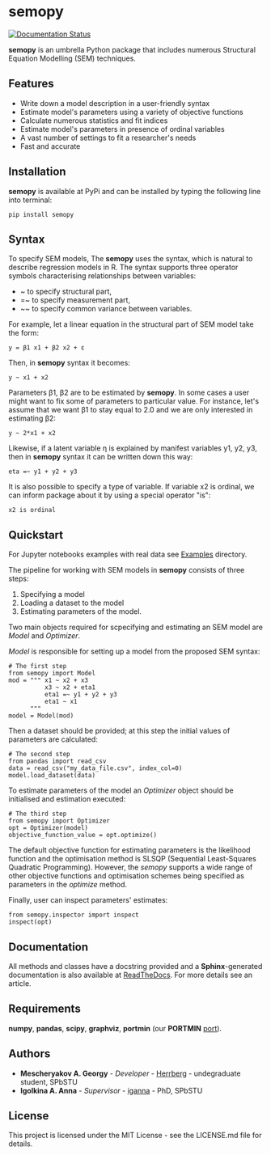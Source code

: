 # semopy
[![Documentation Status](https://readthedocs.org/projects/semopy/badge/?version=latest)](https://semopy.readthedocs.io/en/latest/?badge=latest)


**semopy** is an umbrella Python package that includes numerous Structural Equation Modelling (SEM) techniques. 

## Features
  - Write down a model description in a user-friendly syntax
  - Estimate model's parameters using a variety of objective functions
  - Calculate numerous statistics and fit indices
  - Estimate model's parameters in presence of ordinal variables
  - A vast number of settings to fit a researcher's needs
  - Fast and accurate

## Installation
**semopy** is available at PyPi and can be installed by typing the following line into terminal:

`pip install semopy`


## Syntax
To specify SEM models, The **semopy** uses the syntax, which is natural to describe regression models in R. The syntax supports three operator symbols characterising relationships between variables:

- ~ to specify structural part,
- =~ to specify measurement part,
- ~~ to specify common variance between variables.

For example, let a linear equation in the structural part of SEM model take the form:

`y = β1 x1 + β2 x2 + ε` 

Then, in **semopy** syntax it becomes:

`y ~ x1 + x2`

Parameters β1, β2 are to be estimated by **semopy**. In some cases a user might want to fix some of parameters to particular value. For instance, let's assume that we want β1 to stay equal to 2.0 and we are only interested in estimating β2:

`y ~ 2*x1 + x2`


Likewise, if a latent variable η is explained by manifest variables y1, y2, y3, then in **semopy** syntax it can be written down this way:

`eta =~ y1 + y2 + y3`

It is also possible to specify a type of variable. If variable x2 is ordinal, we can inform package about it by using a special operator "is":

`x2 is ordinal`


## Quickstart
For Jupyter notebooks examples with real data see [Examples](/examples) directory.

The pipeline for working with SEM models in **semopy** consists of three steps:
1. Specifying a model
2. Loading a dataset to the model
3. Estimating parameters of the model.

Two main objects required for scpecifying and estimating an SEM model are *Model* and *Optimizer*.

*Model* is responsible for setting up a model from the proposed SEM syntax:
~~~
# The first step
from semopy import Model
mod = """ x1 ~ x2 + x3
          x3 ~ x2 + eta1
          eta1 =~ y1 + y2 + y3
          eta1 ~ x1
      """
model = Model(mod)
~~~
Then a dataset should be provided; at this step the initial values of parameters are calculated:
~~~
# The second step
from pandas import read_csv
data = read_csv("my_data_file.csv", index_col=0)
model.load_dataset(data)
~~~


To estimate parameters of the model an *Optimizer* object should be initialised and estimation executed:
~~~
# The third step
from semopy import Optimizer
opt = Optimizer(model)
objective_function_value = opt.optimize()
~~~

The default objective function for estimating parameters is the likelihood function and the optimisation method is SLSQP (Sequential Least-Squares Quadratic Programming). However, the *semopy* supports a wide range of other objective functions and optimisation schemes being specified as parameters in the *optimize* method.

Finally, user can inspect parameters' estimates:

~~~
from semopy.inspector import inspect
inspect(opt)
~~~

## Documentation
All methods and classes have a docstring provided and a **Sphinx**-generated documentation is also available at [ReadTheDocs](semopy.readthedocs.io). For more details see an article.


## Requirements
**numpy**, **pandas**, **scipy**, **graphviz**, **portmin** (our **PORTMIN** [port](pypi.org/portmin)).

## Authors

* **Mescheryakov A. Georgy** - *Developer* - [Herrberg](https://bitbucket.org/herrberg) - undegraduate student, SPbSTU
* **Igolkina A. Anna** - *Supervisor* - [iganna](https://github.com/iganna) - PhD, SPbSTU

## License
This project is licensed under the MIT License - see the LICENSE.md file for details.